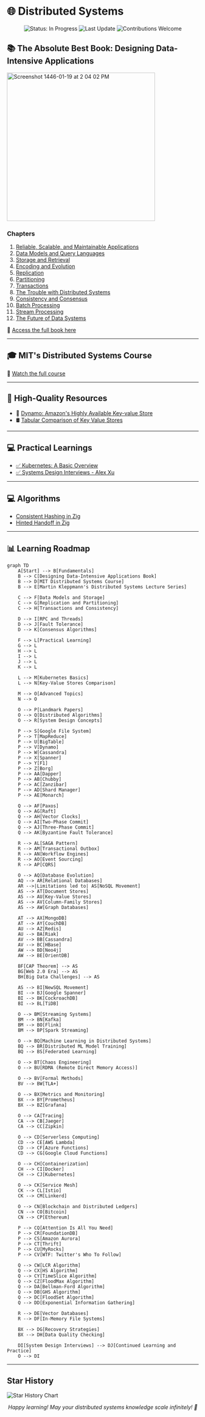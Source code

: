 # 🌐 Distributed Systems

<p align="center">
  <img src="https://img.shields.io/badge/status-in_progress-brightgreen" alt="Status: In Progress"/>
  <img src="https://img.shields.io/badge/last_update-2024--07--25-blue" alt="Last Update"/>
  <img src="https://img.shields.io/badge/contributions-welcome-orange" alt="Contributions Welcome"/>
</p>

## 📚 The Absolute Best Book: Designing Data-Intensive Applications

<img width="389" alt="Screenshot 1446-01-19 at 2 04 02 PM" src="https://github.com/user-attachments/assets/19a57547-30c1-4f41-8552-586647dbd23d">

### Chapters

1. [Reliable, Scalable, and Maintainable Applications](https://github.com/basilysf1709/distributed-systems/tree/main/designing-data-intensive-applications/Ch1)
2. [Data Models and Query Languages](https://github.com/basilysf1709/distributed-systems/tree/main/designing-data-intensive-applications/Ch2)
3. [Storage and Retrieval](https://github.com/basilysf1709/distributed-systems/tree/main/designing-data-intensive-applications/Ch3)
4. [Encoding and Evolution](https://github.com/basilysf1709/distributed-systems/tree/main/designing-data-intensive-applications/Ch4)
5. [Replication](https://github.com/basilysf1709/distributed-systems/tree/main/designing-data-intensive-applications/Ch5)
6. [Partitioning](https://github.com/basilysf1709/distributed-systems/tree/main/designing-data-intensive-applications/Ch6)
7. [Transactions](https://github.com/basilysf1709/distributed-systems/tree/main/designing-data-intensive-applications/Ch7)
8. [The Trouble with Distributed Systems](https://github.com/basilysf1709/distributed-systems/tree/main/designing-data-intensive-applications/Ch8)
9. [Consistency and Consensus](https://github.com/basilysf1709/distributed-systems/tree/main/designing-data-intensive-applications/Ch9)
10. [Batch Processing](https://github.com/basilysf1709/distributed-systems/tree/main/designing-data-intensive-applications/Ch10)
11. [Stream Processing](https://github.com/basilysf1709/distributed-systems/tree/main/designing-data-intensive-applications/Ch11)
12. [The Future of Data Systems](https://github.com/basilysf1709/distributed-systems/tree/main/designing-data-intensive-applications/Ch12)

📖 [Access the full book here](https://github.com/user-attachments/files/16344190/Designing.Data.Intensive.Applications.pdf)

---

## 🎓 MIT's Distributed Systems Course

🔗 [Watch the full course](https://www.youtube.com/watch?v=cQP8WApzIQQ&list=PLrw6a1wE39_tb2fErI4-WkMbsvGQk9_UB)

---

## 📘 High-Quality Resources

- 📑 [Dynamo: Amazon's Highly Available Key-value Store](https://www.allthingsdistributed.com/files/amazon-dynamo-sosp2007.pdf)
- 🛢 [Tabular Comparison of Key Value Stores](https://github.com/basilysf1709/distributed-systems/tree/main/databases)

---

## 💻 Practical Learnings

- [✅ Kubernetes: A Basic Overview](https://www.youtube.com/watch?v=X48VuDVv0do)
- [✅ Systems Design Interviews - Alex Xu](https://github.com/basilysf1709/distributed-systems/tree/main/system-design-interviews/Summary)

---

## 💻 Algorithms

- [Consistent Hashing in Zig](https://github.com/basilysf1709/distributed-systems/tree/main/algorithms/consistent-hashing)
- [Hinted Handoff in Zig](https://github.com/basilysf1709/distributed-systems/tree/main/algorithms/hinted-handoff)

---

## 📊 Learning Roadmap

```mermaid
graph TD
    A[Start] --> B[Fundamentals]
    B --> C[Designing Data-Intensive Applications Book]
    B --> D[MIT Distributed Systems Course]
    B --> E[Martin Kleppmann's Distributed Systems Lecture Series]

    C --> F[Data Models and Storage]
    C --> G[Replication and Partitioning]
    C --> H[Transactions and Consistency]

    D --> I[RPC and Threads]
    D --> J[Fault Tolerance]
    D --> K[Consensus Algorithms]

    F --> L[Practical Learning]
    G --> L
    H --> L
    I --> L
    J --> L
    K --> L

    L --> M[Kubernetes Basics]
    L --> N[Key-Value Stores Comparison]

    M --> O[Advanced Topics]
    N --> O

    O --> P[Landmark Papers]
    O --> Q[Distributed Algorithms]
    O --> R[System Design Concepts]

    P --> S[Google File System]
    P --> T[MapReduce]
    P --> U[BigTable]
    P --> V[Dynamo]
    P --> W[Cassandra]
    P --> X[Spanner]
    P --> Y[F1]
    P --> Z[Borg]
    P --> AA[Dapper]
    P --> AB[Chubby]
    P --> AC[Zanzibar]
    P --> AD[Shard Manager]
    P --> AE[Monarch]

    Q --> AF[Paxos]
    Q --> AG[Raft]
    Q --> AH[Vector Clocks]
    Q --> AI[Two-Phase Commit]
    Q --> AJ[Three-Phase Commit]
    Q --> AK[Byzantine Fault Tolerance]

    R --> AL[SAGA Pattern]
    R --> AM[Transactional Outbox]
    R --> AN[Workflow Engines]
    R --> AO[Event Sourcing]
    R --> AP[CQRS]

    O --> AQ[Database Evolution]
    AQ --> AR[Relational Databases]
    AR -->|Limitations led to| AS[NoSQL Movement]
    AS --> AT[Document Stores]
    AS --> AU[Key-Value Stores]
    AS --> AV[Column-Family Stores]
    AS --> AW[Graph Databases]

    AT --> AX[MongoDB]
    AT --> AY[CouchDB]
    AU --> AZ[Redis]
    AU --> BA[Riak]
    AV --> BB[Cassandra]
    AV --> BC[HBase]
    AW --> BD[Neo4j]
    AW --> BE[OrientDB]

    BF[CAP Theorem] --> AS
    BG[Web 2.0 Era] --> AS
    BH[Big Data Challenges] --> AS

    AS --> BI[NewSQL Movement]
    BI --> BJ[Google Spanner]
    BI --> BK[CockroachDB]
    BI --> BL[TiDB]

    O --> BM[Streaming Systems]
    BM --> BN[Kafka]
    BM --> BO[Flink]
    BM --> BP[Spark Streaming]

    O --> BQ[Machine Learning in Distributed Systems]
    BQ --> BR[Distributed ML Model Training]
    BQ --> BS[Federated Learning]

    O --> BT[Chaos Engineering]
    O --> BU[RDMA (Remote Direct Memory Access)]

    O --> BV[Formal Methods]
    BV --> BW[TLA+]

    O --> BX[Metrics and Monitoring]
    BX --> BY[Prometheus]
    BX --> BZ[Grafana]

    O --> CA[Tracing]
    CA --> CB[Jaeger]
    CA --> CC[Zipkin]

    O --> CD[Serverless Computing]
    CD --> CE[AWS Lambda]
    CD --> CF[Azure Functions]
    CD --> CG[Google Cloud Functions]

    O --> CH[Containerization]
    CH --> CI[Docker]
    CH --> CJ[Kubernetes]

    O --> CK[Service Mesh]
    CK --> CL[Istio]
    CK --> CM[Linkerd]

    O --> CN[Blockchain and Distributed Ledgers]
    CN --> CO[Bitcoin]
    CN --> CP[Ethereum]

    P --> CQ[Attention Is All You Need]
    P --> CR[FoundationDB]
    P --> CS[Amazon Aurora]
    P --> CT[Thrift]
    P --> CU[MyRocks]
    P --> CV[WTF: Twitter's Who To Follow]

    Q --> CW[LCR Algorithm]
    Q --> CX[HS Algorithm]
    Q --> CY[TimeSlice Algorithm]
    Q --> CZ[FloodMax Algorithm]
    Q --> DA[Bellman-Ford Algorithm]
    Q --> DB[GHS Algorithm]
    Q --> DC[FloodSet Algorithm]
    Q --> DD[Exponential Information Gathering]

    R --> DE[Vector Databases]
    R --> DF[In-Memory File Systems]

    BX --> DG[Recovery Strategies]
    BX --> DH[Data Quality Checking]

    DI[System Design Interviews] --> DJ[Continued Learning and Practice]
    O --> DI
```

---

## Star History

<picture>
  <source media="(prefers-color-scheme: dark)" srcset="https://api.star-history.com/svg?repos=basilysf1709/distributed-systems&type=Date&theme=dark" />
  <source media="(prefers-color-scheme: light)" srcset="https://api.star-history.com/svg?repos=basilysf1709/distributed-systems&type=Date" />
  <img alt="Star History Chart" src="https://api.star-history.com/svg?repos=star-history/star-history&type=Date" />
</picture>

<p align="center">
  <i>Happy learning! May your distributed systems knowledge scale infinitely! 🚀</i>
</p>

